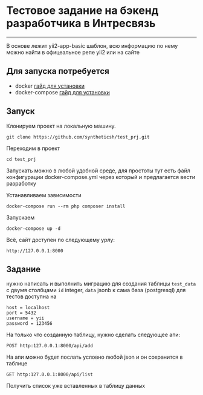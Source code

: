 # Тестовое задание на бэкенд разработчика в Интресвязь

----
В основе лежит yii2-app-basic шаблон, всю информацию по нему можно найти в офицеальное репе yii2 или на сайте

Для запуска потребуется
------------

- docker [гайд для установки](https://docs.docker.com/engine/install/)
- docker-compose [гайд для установки](https://docs.docker.com/compose/install/)

Запуск
------------

Клонируем проект на локальную машину.

    git clone https://github.com/syntheticsh/test_prj.git

Переходим в проект

    cd test_prj

Запускать можно в любой удобной среде, для простоты тут есть файл конфигурации docker-compose.yml через который и
предлагается вести разработку

Устанавливаем зависимости

    docker-compose run --rm php composer install

Запускаем

    docker-compose up -d

Всё, сайт доступен по следующему урлу:

    http://127.0.0.1:8000

Задание
-------------

нужно написать и выполнить миграцию для создания таблицы `test_data` с двумя столбцами `id` integer, `data` jsonb к сама
база (postgresql) для тестов доступна на

~~~
host = localhost
port = 5432
username = yii
password = 123456
~~~

На только что созданную таблицу, нужно сделать следующее апи:

    POST http:127.0.0.1:8000/api/add

На апи можно будет послать условно любой json и он сохранится в таблице

    GET http:127.0.0.1:8000/api/list

Получить список уже вставленных в таблицу данных

